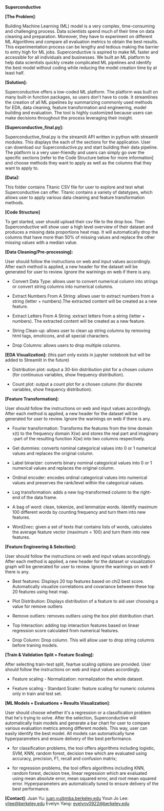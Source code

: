 **Superconductive**

**[The Problem]**:

Building Machine Learning (ML) model is a very complex, time-consuming and challenging process. Data scientists spend much of their time on data cleaning and preparation. Moreover, they have to experiment on different ML Algorithms and compare all evaluation metrics to obtain the best results. This experimentation process can be lengthy and tedious making the barrier to entry high for ML jobs. Superconductive is aspired to make ML faster and accessible for all individuals and businesses. We built an ML platform to help data scientists quickly create complicated ML pipelines and identify the best model without coding while reducing the model creation time by at least half.  

**[Solution]:**

Superconductive offers a low-coded ML platform. The platform was built on many built-in function packages, so users don’t have to code. It streamlines the creation of all ML pipelines by summarizing commonly used methods for EDA, data cleaning, feature transformation and engineering, model building and evaluation. The tool is highly customized because users can make decisions throughout the process leveraging their insight. 

**[Superconductive_final.py]:**

Superconductive_final.py is the streamlit API written in python with streamlit modules. This displays the each of the sections for the application. User can download our Superconductive.py and start building their data pipeline. The platform is a very user-friendly and users can simply go over the specific sections [refer to the Code Structure below for more information] and choose methods they want to apply as well as the columns that they want to apply to. 

**[Data]:**

This folder contains Titanic CSV file for user to explore and test what Superconductive can offer. Titanic contains a variety of datatypes, which allows user to apply various data cleaning and feature transformation methods.


**[Code Structure]**

To get started, user should upload their csv file to the drop box. Then Superconductive will show user a high level overview of their dataset and produces a missing data proportions heat map. It will automatically drop the columns that have more than 50% of missing values and replace the other missing values with a median value. 

**[Data Cleaning/Pre-processing]:**

User should follow the instructions on web and input values accordingly. After each method is applied, a new header for the dataset will be generated for user to review. Ignore the warinings on web if there is any.  

- Convert Data Type: allows user to convert numerical column into strings or convert string columns into numerical columns.

- Extract Numbers From A String: allows user to extract numbers from a string (letter + numbers).The extracted content will be created as a new feature. 

- Extract Letters From A String :extract letters from a string (letter + numbers). The extracted content will be created as a new feature. 

- String Clean-up: allows user to clean up string columns by removing html tags, emoticons, and all special characters. 

- Drop Columns: allows users to drop multiple columns. 


**[EDA Visualization]:** (this part only exists in jupyter notebook but will be added to Streamlit in the future)

- Distribution plot: output a 30-bin distribution plot for a chosen column (for continuous variables, show frequency distribution).

- Count plot: output a count plot for a chosen column (for discrete variables, show frequency distribution).


**[Feature Transformation]:**

User should follow the instructions on web and input values accordingly. After each method is applied, a new header for the dataset will be generated for user to review. Ignore the warinings on web if there is any.  

- Fourier transformation: Transforms the features from the time domain x(t) to the frequency domain X(w) and stores the real part and imaginary -part of the resulting function X(w) into two columns respectively. 

- Get dummies: converts nominal categorical values into 0 or 1 numerical values and replaces the original column. 
 
- Label binarizer: converts binary nominal categorical values into 0 or 1 numerical values and replaces the original column.

- Ordinal encoder: encodes ordinal categorical values into numerical values and preserves the rank/level within the categorical values.

- Log transformation: adds a new log-transformed column to the right-end of the data frame.

- A bag of word: clean, tokenize, and lemmatize words. Identify maximum 100 different words by counting frequency and turn them into new features.  

- Word2vec: given a set of texts that contains lists of words, calculates the average feature vector (maximum = 100) and turn them into new features. 


**[Feature Engineering & Selection]:**

User should follow the instructions on web and input values accordingly. After each method is applied, a new header for the dataset or visualization graph will be generated for user to review. Ignore the warinings on web if there is any.  

- Best features:  Displays 20 top features based on chi2 best score. Automatically visualize correlations and covariance between these top 20 features using heat map.

- Plot Distribution: Displays distribution of a feature to aid user choosing a value for remove outliers

- Remove outliers: removes outliers using the box plot distribution chart.

- Top Interaction: adding top interaction features based on linear regression score calculated from numerical features.

- Drop Column: Drop column. This will allow user to drop string columns before traning models. 


**[Train & Validation Split + Feature Scaling]:** 

After selecting train-test split, feartue scaling options are provided. User should follow the instructions on web and input values accordingly.

- Feature scaling - Normalization: normalization the whole dataset.

- Feature scaling - Standard Scaler: feature scaling for numeric columns only in train and test set.


**[ML Models + Evaluations + Results Visualization]**:  

User should choose whether it's a regression or a classification problem that he's trying to solve. After the selection, Superconductive will automatically train models and generate a bar chart for user to compare various evaluation metrics among different models. This way, user can easily identify the best model. All models can automatically tune hyperparameters and ensure delivery of the best performance. 

- for classification problems, the tool offers algorithms including logistic, SVM, KNN, random forest, decision tree which are evaluated using accuracy, precision, F1, recall and confusion matrix; 

- for regression problems, the tool offers algorithms including KNN, random forest, decision tree, linear regression which are evaluated using mean absolute error, mean squared error, and root mean squared error. Hyperparameters are automatically tuned to ensure delivery of the best performance.


**[Contact]**: 
Juan Yu: juan.yu@mba.berkeley.edu
Youn Jo Lee: yjlee@berkeley.edu 
Evelyn Yang: evelyny0922@berkeley.edu
